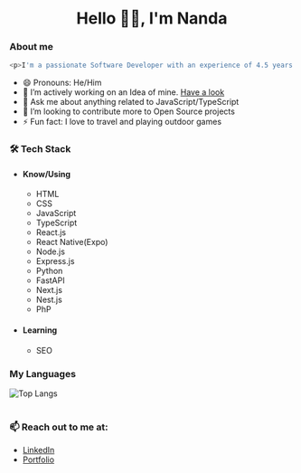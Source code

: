 <h1 align="center">Hello 👋🏻, I'm Nanda</h1>

### About me

```javascript
<p>I'm a passionate Software Developer with an experience of 4.5 years in Full-stack web development</p>
```

- 😄 Pronouns: He/Him
- 🔭 I’m actively working on an Idea of mine. [Have a look](https://easyonlinetools.org/)
- 💬 Ask me about anything related to JavaScript/TypeScript
- 👯 I’m looking to contribute more to Open Source projects
- ⚡ Fun fact: I love to travel and playing outdoor games

### 🛠 Tech Stack

  - #### Know/Using
    - HTML
    - CSS
    - JavaScript
    - TypeScript
    - React.js
    - React Native(Expo)
    - Node.js
    - Express.js
    - Python
    - FastAPI
    - Next.js
    - Nest.js
    - PhP

  - #### Learning
    - SEO

### My Languages
![Top Langs](https://github-readme-stats.vercel.app/api/top-langs/?username=nandavikas&langs_count_private=true&show_icons=true&theme=radical&layout=compact)<br><br>

### 📫 Reach out to me at:
  - [LinkedIn](https://www.linkedin.com/in/nandavikas/)
  - [Portfolio](https://nandavikas.com/)






